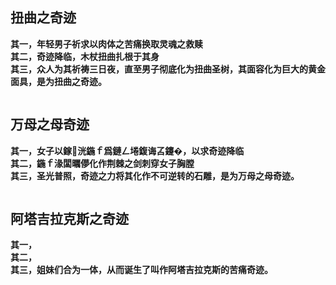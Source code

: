 ## 扭曲之奇迹
**其一，年轻男子祈求以肉体之苦痛换取灵魂之救赎**</br>
**其二，奇迹降临，木杖扭曲扎根于其身**</br>
**其三，众人为其祈祷三日夜，直至男子彻底化为扭曲圣树，其面容化为巨大的黄金面具，是为扭曲之奇迹。**</br>
```
```
## 万母之母奇迹
**其一，女子以鎵洸鍦ｆ爲鏈ㄥ埢鍑诲叾鑳�，以求奇迹降临**</br>
**其二，鍦ｆ湪闆曞儚化作荆棘之剑刺穿女子胸膛**</br>
**其三，圣光普照，奇迹之力将其化作不可逆转的石雕，是为万母之母奇迹。**</br>
```
```
## 阿塔吉拉克斯之奇迹
**其一，**</br>
**其二，**</br>
**其三，姐妹们合为一体，从而诞生了叫作阿塔吉拉克斯的苦痛奇迹。**</br>
```
```
